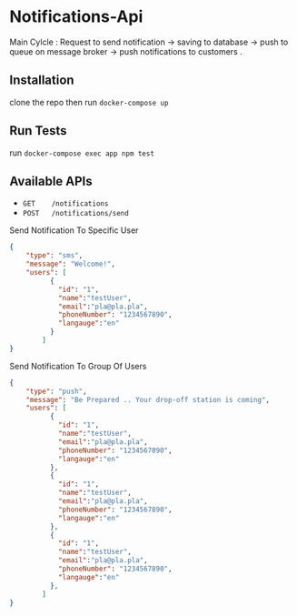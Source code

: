 # Notifications-Api
Main Cylcle : Request to send notification → saving to database → push to queue on message broker →  push notifications to customers .

## Installation
clone the repo then run `docker-compose up` 

## Run Tests
run `docker-compose exec app npm test`

## Available APIs
- `GET    /notifications`
- `POST   /notifications/send`

Send Notification To Specific User
```json
{
    "type": "sms",
    "message": "Welcome!",
    "users": [
          {
            "id": "1",
            "name":"testUser",
            "email":"pla@pla.pla",
            "phoneNumber": "1234567890",
            "langauge":"en"
          }
        ]
}
```
Send Notification To Group Of Users
```json
{
    "type": "push",
    "message": "Be Prepared .. Your drop-off station is coming",
    "users": [
          {
            "id": "1",
            "name":"testUser",
            "email":"pla@pla.pla",
            "phoneNumber": "1234567890",
            "langauge":"en"
          },
          {
            "id": "1",
            "name":"testUser",
            "email":"pla@pla.pla",
            "phoneNumber": "1234567890",
            "langauge":"en"
          },
          {
            "id": "1",
            "name":"testUser",
            "email":"pla@pla.pla",
            "phoneNumber": "1234567890",
            "langauge":"en"
          },
        ]
}
```